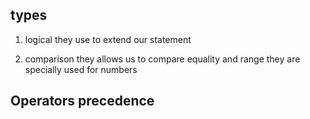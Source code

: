 ## types

1. logical
they use to extend our statement

2. comparison
they allows us to compare equality and range
they are specially used for numbers

## Operators precedence


